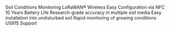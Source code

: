 Soil Conditions Monitoring
LoRaWAN® Wireless
Easy Configuration via NFC
10 Years Battery Life
Research-grade accuracy in multiple soil media
Easy installation into undisturbed soil
Rapid monitoring of growing conditions
US915 Support
